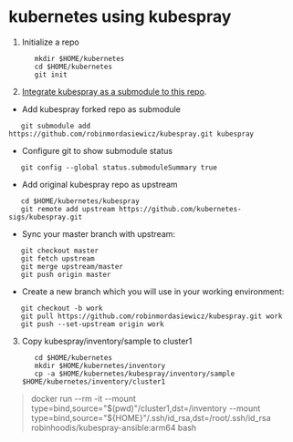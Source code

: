 # kubernetes using kubespray

1. Initialize a repo

   ```ShellSession
      mkdir $HOME/kubernetes
      cd $HOME/kubernetes
      git init
   ```

2. [Integrate kubespray as a submodule to this repo](https://github.com/kubernetes-sigs/kubespray/blob/master/docs/integration.md).

  - Add kubespray forked repo as submodule

   ```ShellSession
      git submodule add https://github.com/robinmordasiewicz/kubespray.git kubespray
   ```

  - Configure git to show submodule status
 
   ```ShellSession
      git config --global status.submoduleSummary true
   ```

  - Add original kubespray repo as upstream

   ```ShellSession
      cd $HOME/kubernetes/kubespray
      git remote add upstream https://github.com/kubernetes-sigs/kubespray.git
   ```

  - Sync your master branch with upstream:

   ```ShellSession
      git checkout master
      git fetch upstream
      git merge upstream/master
      git push origin master
   ```

  - Create a new branch which you will use in your working environment:

   ```ShellSession
      git checkout -b work
      git pull https://github.com/robinmordasiewicz/kubespray.git work
      git push --set-upstream origin work
   ```

3. Copy kubespray/inventory/sample to cluster1

   ```ShellSession
      cd $HOME/kubernetes
      mkdir $HOME/kubernetes/inventory
      cp -a $HOME/kubernetes/kubespray/inventory/sample $HOME/kubernetes/inventory/cluster1
   ```

> docker run --rm -it --mount type=bind,source="$(pwd)"/cluster1,dst=/inventory --mount type=bind,source="${HOME}"/.ssh/id_rsa,dst=/root/.ssh/id_rsa robinhoodis/kubespray-ansible:arm64 bash
